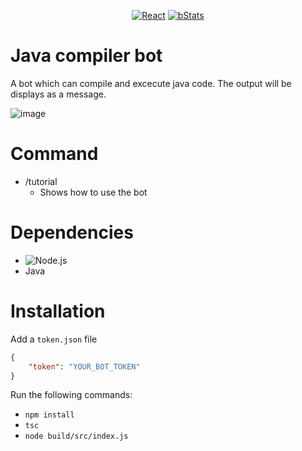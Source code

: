 <p align="center">
<a href=""><img src="https://img.shields.io/badge/Typescript-20232A?style=for-the-badge&logo=typescript&logoColor=61DAFB" alt="React"></a>
<a href=""><img src="https://img.shields.io/badge/Node.js-20232A?style=for-the-badge&logo=node.js&logoColor=61DAFB" alt="bStats"></a>
</p>

# Java compiler bot
A bot which can compile and excecute java code.
The output will be displays as a message.

![image](https://github.com/MaximFiedler/code-compile-bot/assets/114857048/8d622e66-a909-4b90-b535-4001369a751d)

# Command
- /tutorial
	- Shows how to use the bot

# Dependencies
- ![Node.js](https://nodejs.org/en/download)
- Java

# Installation
Add a `token.json` file
```json
{
	"token": "YOUR_BOT_TOKEN"
}
```
Run the following commands:
- `npm install`
- `tsc`
- `node build/src/index.js`

